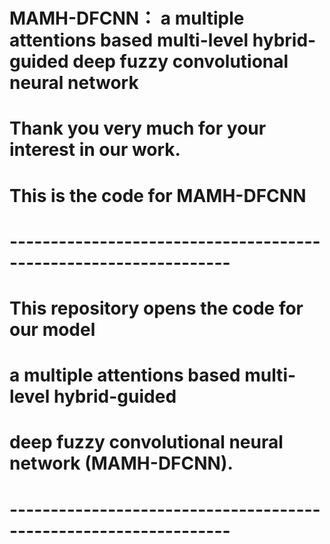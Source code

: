 # MAMH-DFCNN： a multiple attentions based multi-level hybrid-guided deep fuzzy convolutional neural network
# Thank you very much for your interest in our work.
# This is the code for MAMH-DFCNN
# -----------------------------------------------------------------
# This repository opens the code for our model
# a multiple attentions based multi-level hybrid-guided 
# deep fuzzy convolutional neural network (MAMH-DFCNN). 
# -----------------------------------------------------------------
